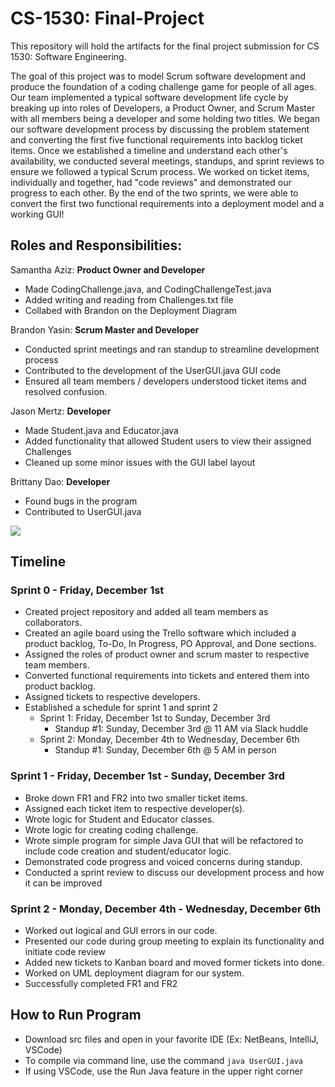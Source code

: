 # CS-1530: Final-Project

This repository will hold the artifacts for the final project submission for CS 1530: Software Engineering.

The goal of this project was to model Scrum software development and produce the foundation of a coding challenge game for people of all ages. Our team implemented a typical software development life cycle by breaking up into roles of Developers, a Product Owner, and Scrum Master with all members being a developer and some holding two titles. We began our software development process by discussing the problem statement and converting the first five functional requirements into backlog ticket items. Once we established a timeline and understand each other's availability, we conducted several meetings, standups, and sprint reviews to ensure we followed a typical Scrum process. We worked on ticket items, individually and together, had "code reviews" and demonstrated our progress to each other. By the end of the two sprints, we were able to convert the first two functional requirements into a deployment model and a working GUI!

## Roles and Responsibilities:

Samantha Aziz: **Product Owner and Developer**
- Made CodingChallenge.java, and CodingChallengeTest.java
- Added writing and reading from Challenges.txt file
- Collabed with Brandon on the Deployment Diagram

Brandon Yasin: **Scrum Master and Developer**

- Conducted sprint meetings and ran standup to streamline development process
- Contributed to the development of the UserGUI.java GUI code
- Ensured all team members / developers understood ticket items and resolved confusion.

Jason Mertz: **Developer**
- Made Student.java and Educator.java
- Added functionality that allowed Student users to view their assigned Challenges
- Cleaned up some minor issues with the GUI label layout

Brittany Dao: **Developer**
- Found bugs in the program
- Contributed to UserGUI.java

![](https://miro.medium.com/v2/resize:fit:1400/format:webp/1*U67AIEa0LRk90P5oS3ELIA.gif)

## Timeline

### Sprint 0 - Friday, December 1st

- Created project repository and added all team members as collaborators.
- Created an agile board using the Trello software which included a product backlog, To-Do, In Progress, PO Approval, and Done sections.
- Assigned the roles of product owner and scrum master to respective team members.
- Converted functional requirements into tickets and entered them into product backlog.
- Assigned tickets to respective developers.
- Established a schedule for sprint 1 and sprint 2
  - Sprint 1: Friday, December 1st to Sunday, December 3rd
    - Standup #1: Sunday, December 3rd @ 11 AM via Slack huddle
  - Sprint 2: Monday, December 4th to Wednesday, December 6th
    - Standup #1: Sunday, December 6th @ 5 AM in person

### Sprint 1 - Friday, December 1st - Sunday, December 3rd

- Broke down FR1 and FR2 into two smaller ticket items.
- Assigned each ticket item to respective developer(s).
- Wrote logic for Student and Educator classes.
- Wrote logic for creating coding challenge.
- Wrote simple program for simple Java GUI that will be refactored to include code creation and student/educator logic.
- Demonstrated code progress and voiced concerns during standup.
- Conducted a sprint review to discuss our development process and how it can be improved

### Sprint 2 - Monday, December 4th - Wednesday, December 6th

- Worked out logical and GUI errors in our code.
- Presented our code during group meeting to explain its functionality and initiate code review
- Added new tickets to Kanban board and moved former tickets into done.
- Worked on UML deployment diagram for our system.
- Successfully completed FR1 and FR2

## How to Run Program

- Download src files and open in your favorite IDE (Ex: NetBeans, IntelliJ, VSCode)
- To compile via command line, use the command
  `java UserGUI.java`
- If using VSCode, use the Run Java feature in the upper right corner
